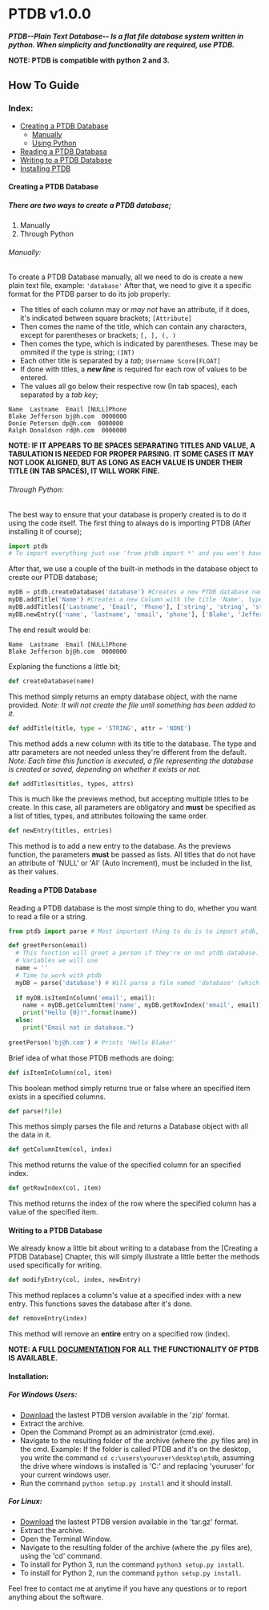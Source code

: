 # PTDB v1.0.0
***PTDB--Plain Text Database-- Is a flat file database system written in python. When simplicity and functionality are required, use PTDB.***

**NOTE: PTDB is compatible with python 2 and 3.**

## How To Guide

### Index:
* [Creating a PTDB Database](https://github.com/BryanMorfe/ptdb/blob/master/README.md#creating-a-ptdb-database)
  * [Manually](https://github.com/BryanMorfe/ptdb/blob/master/README.md#manually)
  * [Using Python](https://github.com/BryanMorfe/ptdb/blob/master/README.md#through-python)
* [Reading a PTDB Databasa](https://github.com/BryanMorfe/ptdb/blob/master/README.md#reading-a-ptdb-database)
* [Writing to a PTDB Database](https://github.com/BryanMorfe/ptdb/blob/master/README.md#writing-to-a-ptdb-database)
* [Installing PTDB](https://github.com/BryanMorfe/ptdb/blob/master/README.md#installation)

#### Creating a PTDB Database
##### There are two ways to create a PTDB database; 
1. Manually
2. Through Python

###### Manually:

To create a PTDB Database manually, all we need to do is create a new plain text file, example: `'database'`
After that, we need to give it a specific format for the PTDB parser to do its job properly:
* The titles of each column may or *may not* have an attribute, if it does, it's indicated between square brackets; `[Attribute]`
* Then comes the name of the title, which can contain any characters, except for parentheses or brackets; `[, ], (, )`
* Then comes the type, which is indicated by parentheses. These may be ommited if the type is string; `(INT)`
* Each other title is separated by a *tab*; `Username Score[FLOAT]`
* If done with titles, a ***new line*** is required for each row of values to be entered.
* The values all go below their respective row (In tab spaces), each separated by a *tab key*;
```
Name  Lastname  Email [NULL]Phone
Blake Jefferson bj@h.com  0000000
Donie Peterson dp@h.com  0000000
Ralph Donaldson rd@h.com  0000000
```
**NOTE: IF IT APPEARS TO BE SPACES SEPARATING TITLES AND VALUE, A TABULATION IS NEEDED FOR PROPER PARSING. IT SOME CASES IT MAY NOT LOOK ALIGNED, BUT AS LONG AS EACH VALUE IS UNDER THEIR TITLE (IN TAB SPACES), IT WILL WORK FINE.**

###### Through Python:

The best way to ensure that your database is properly created is to do it using the code itself.
The first thing to always do is importing PTDB (After installing it of course);
```python
import ptdb
# To import everything just use 'from ptdb import *' and you won't have to use the ptdb prefix.
```
After that, we use a couple of the built-in methods in the database object to create our PTDB database;
```python
myDB = ptdb.createDatabase('database') #Creates a new PTDB database named 'database'.
myDB.addTitle('Name') #Creates a new Column with the title 'Name', type 'STRING', and attribute 'NONE'.
myDB.addTitles(['Lastname', 'Email', 'Phone'], ['string', 'string', 'string'], ['none', 'none', 'null'])
myDB.newEntry(['name', 'lastname', 'email', 'phone'], ['Blake', 'Jefferson', 'bj@h.com', '0000000'])
```
The end result would be:
```
Name  Lastname  Email [NULL]Phone
Blake Jefferson bj@h.com  0000000
```
Explaning the functions a little bit;
```python
def createDatabase(name)
```
This method simply returns an empty database object, with the name provided. *Note: It will not create the file until something has been added to it.*
```python
def addTitle(title, type = 'STRING', attr = 'NONE')
```
This method adds a new column with its title to the database. The type and attr parameters are not needed unless they're different from the default. *Note: Each time this function is executed, a file representing the database is created or saved, depending on whether it exists or not.*
```python
def addTitles(titles, types, attrs)
```
This is much like the previews method, but accepting multiple titles to be create. In this case, all parameters are obligatory and **must** be specified as a list of titles, types, and attributes following the same order.
```python
def newEntry(titles, entries)
```
This method is to add a new entry to the database. As the previews function, the parameters **must** be passed as lists. All titles that do not have an attribute of 'NULL' or 'AI' (Auto Increment), must be included in the list, as their values.

#### Reading a PTDB Database
Reading a PTDB database is the most simple thing to do, whether you want to read a file or a string.
```python
from ptdb import parse # Most important thing to do is to import ptdb, remember that.

def greetPerson(email)
  # This function will greet a person if they're on out ptdb database.
  # Variables we will use
  name = ''
  # Time to work with ptdb
  myDB = parse('database') # Will parse a file named 'database' (which we created before)
  
  if myDB.isItemInColumn('email', email):
    name = myDB.getColumnItem('name', myDB.getRowIndex('email', email))
    print("Hello {0}!".format(name))
  else:
    print("Email not in database.")
    
greetPerson('bj@h.com') # Prints 'Hello Blake!'
```
Brief idea of what those PTDB methods are doing:
```python
def isItemInColumn(col, item)
```
This boolean method simply returns true or false where an specified item exists in a specified columns.
```python
def parse(file)
```
This methos simply parses the file and returns a Database object with all the data in it.
```python
def getColumnItem(col, index)
```
This method returns the value of the specified column for an specified index.
```python
def getRowIndex(col, item)
```
This method returns the index of the row where the specified column has a value of the specified item.
#### Writing to a PTDB Database
We already know a little bit about writing to a database from the [Creating a PTDB Database] Chapter, this will simply illustrate a little better the methods used specifically for writing.
```python
def modifyEntry(col, index, newEntry)
```
This method replaces a column's value at a specified index with a new entry. This functions saves the database after it's done.
```python
def removeEntry(index)
```
This method will remove an **entire** entry on a specified row (index).

**NOTE: A FULL [DOCUMENTATION](https://github.com/BryanMorfe/ptdb/blob/master/DOCUMENTATION.md) FOR ALL THE FUNCTIONALITY OF PTDB IS AVAILABLE.**
#### Installation:
##### For Windows Users:
* [Download](https://github.com/BryanMorfe/ptdb/releases/) the lastest PTDB version available in the 'zip' format.
* Extract the archive.
* Open the Command Prompt as an administrator (cmd.exe).
* Navigate to the resulting folder of the archive (where the .py files are) in the cmd. Example: If the folder is called PTDB and it's on the desktop, you write the command `cd c:\users\youruser\desktop\ptdb`, assuming the drive where windows is installed is 'C:\' and replacing 'youruser' for your current windows user.
* Run the command `python setup.py install` and it should install.

##### For Linux:
* [Download](https://github.com/BryanMorfe/ptdb/releases/) the lastest PTDB version available in the 'tar.gz' format.
* Extract the archive.
* Open the Terminal Window.
* Navigate to the resulting folder of the archive (where the .py files are), using the 'cd' command.
* To install for Python 3, run the command `python3 setup.py install`.
* To install for Python 2, run the command `python setup.py install`.

Feel free to contact me at anytime if you have any questions or to report anything about the software.
